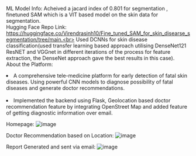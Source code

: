 ML Model Info: Acheived a jacard index of 0.801 for segmentation , finetuned SAM which is a VIT based model on the skin data for segmentation.<br>
Hugging Face Repo Link: https://huggingface.co/Virendrasinh10/Fine_tuned_SAM_for_skin_disearse_segmentation/tree/main.<br>
Used DCNNs for skin disease classification(used transfer learning based approach utilising DenseNet121 ResNET and VGGnet in different iterations of the process for feature extraction, the DenseNet approach gave the best results in this case).<br>
About the Platform:<br>
<li>A comprehensive tele-medicine platform for early detection of fatal skin diseases. Using powerful CNN models to diagnose possibility of fatal diseases and generate doctor recommendations.</li><br>
<li>Implemented the backend using Flask, Geolocation based doctor recommendation feature by integrating OpenStreet Map and added feature of getting diagnostic information over email. </li>

Homepage:
![image](https://github.com/user-attachments/assets/a04b21c5-2640-4bb6-aa2f-869cf7e7b88a)

Doctor Recommendation based on Location: 
![image](https://github.com/user-attachments/assets/ddafda3a-b217-4fde-a827-b38ed10ceef9)

Report Generated and sent via email:
![image](https://github.com/user-attachments/assets/e2295ee5-b0c2-4f95-ab93-15843d41fbb4)

